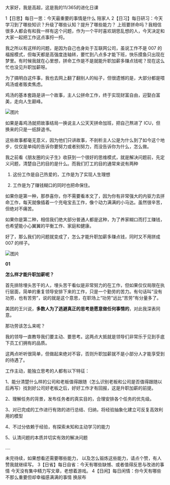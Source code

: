 大家好，我是高超，这是我的11/365的进化日课

1【日思】每日一思：今天最重要的事情是什么
陪家人	
2【日习】每日研习：今天学习到了哪些知识？升级了哪些认知？提升了哪些能力？
上班要拼命吗？我相信很多人都会有和我一样有这个问题，作为一个平时喜欢胡思乱想的人，今天决定和大家一起把工作这点事捋一捋。

我之所以有这样的问题，是因为自己也身处于互联网公司，虽说工作不是 007 的福报模式，但每天都是高强度连轴转，要忙到八点多才能下班，快乐摸鱼只出现在梦里。有时候我就在心里想，拼命工作是不是就能升职加薪多赚点钱呢？现在这么忙也没见升职加薪呀。

为了搞明白这件事，我也去网上翻了翻别人的帖子，但很遗憾的是，大部分都是喂鸡汤或者贩卖焦虑。

鸡汤的基本套路是讲一个故事，主人公拼命工作，终于实现财富自由，迎娶白富美，走向人生巅峰。

  

![图片](https://mmbiz.qpic.cn/mmbiz_jpg/4nQRfXOqEIXspr2YMVTibBu3GiaazPBGX3OA456hianpcibWqWmPdxkQ7S6kELMJkrNdApn4PZjyb42ghFeXq0aNkQ/640?wx_fmt=jpeg&tp=webp&wxfrom=5&wx_lazy=1&wx_co=1)

  

如果是毒鸡汤就把故事结局一换说主人公天天拼命加班，把自己熬进了 ICU，但换来的只是一纸辞退书。

这些故事都毫无意义，因为他们只讲故事，不剖析主人公是为什么到了如今这个地步，仅仅是单纯的告诉你要努力或者别努力，而没告诉你为什么，怎么做。

我之前看《朋友圈的尖子生》收获到一个很好的思维模式，就是解决问题前，先定义问题，清楚自己的目的是什么。而我们打工的目的通常来说有两种

1.  这份工作是自己热爱的，工作是为了实现人生理想
    
2.  工作是为了赚钱糊口的同时也把命保住。
    

如果你是第一种，那恭喜你，你不需要看本文了，因为你有非常强大的内驱力去拼命工作，每天就像插着一个充电宝去工作，像个动力满满的小马达。虽然很辛苦，但绝对不痛苦。

如果你是第二种，相信我们绝大部分普通人都是这种，为了养家糊口而打工赚钱，也希望能小心翼翼的平衡工作、家庭和健康。

好了，那么我们的问题就变成了，怎么才能升职加薪多赚点钱，同时又不用拼成 007 的样子。

![图片](https://mmbiz.qpic.cn/mmbiz_jpg/4nQRfXOqEIUw1UwWmYKXiaMgt03IejarrzgE4FmicHhL7LuFQyF62QXz1lLxicI2pd4KSDmq1VydXAxJxpMZJ8hBQ/640?wx_fmt=jpeg&tp=webp&wxfrom=5&wx_lazy=1&wx_co=1)

  

**01**

**怎么样才能升职加薪呢？**

首先排除埋头苦干的人，埋头苦干看似是非常努力的在工作，但如果仅仅局限在执行层面，简单的重复领导安排下来的工作，只是一个勤劳的苦力。有句话叫“没有功劳，也有苦劳”，说的就是这个意思，在职场上“功劳”远比“苦劳”有分量多了。

美团的王兴说，**多数人为了逃避真正的思考是愿意做任何事情的**，对此我深表同意。

那功劳该怎么来呢？

我的领导一直教导我们要主动、要思考。这两点大抵就是领导们非常乐于见到手底下员工们拥有的品质。

这两点听听很简单，但做起来绝对不容，否则升职加薪就不是小部分人才能享受到的待遇了。

工作主动，能独立思考的人都有以下特征：

1、能分清楚什么样的公司和老板值得跟随（怎么识别老板和公司是否值得跟随以后再写）找到好公司好老板之后，好好工作才有回报，这是升职加薪的前提。

2、理解任务的背景，发布任务者的真实目的，合理安排各个任务的优先级。

3、对已完成的工作进行有效的进行总结、归纳，将经验抽象化建立可反复高效利用的模型

4、不过分依赖于经验，有探索未知和主动学习的能力

5、认清问题的本质并切实有效的解决问题

….  

未完待续，如果想看还需要哪些能力， 以及怎么锻炼这些能力，请点个赞，有人赞我就继续写。
3【日省】每日自省：今天有哪些缺憾、或者值得反思与改进的事情
今天没有集中精力写文章，老想着游戏。
4【日闲】每日闲情：你今天有哪些不那么重要但却幸福感满满的事情
换尿布